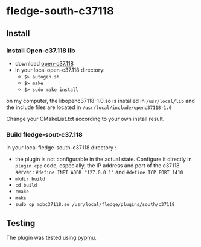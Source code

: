 # fledge-south-c37118
## Install
### Install Open-c37.118 lib
* download [open-c37.118](https://github.com/marsolla/Open-C37.118)
* in your local open-c37.118 directory:
  * `$> autogen.sh`
  * `$> make`
  * `$> sudo make install`

on my computer, the libopenc37118-1.0.so is installed in `/usr/local/lib` and the include files are located in `/usr/local/include/openc37118-1.0`

Change your CMakeList.txt according to your own install result.

### Build fledge-sout-c37.118
in your local fledge-south-c37118 directory :
* the plugin is not configurable in the actual state. Configure it directly in `plugin.cpp` code, especially, the IP address and port of the c37118 server : `#define INET_ADDR "127.0.0.1"` and
`#define TCP_PORT 1410`
* `mkdir build`
* `cd build`
* `cmake`
* `make`
* `sudo cp mobc37118.so /usr/local/fledge/plugins/south/c37118`

## Testing

The plugin was tested using [pypmu](https://github.com/iicsys/pypmu).